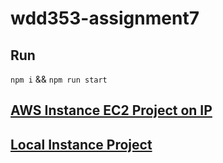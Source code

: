# wdd353-assignment7

## Run

`npm i` && `npm run start`

## [AWS Instance EC2 Project on IP](https://github.com/aimeelramirez/wdd353-assignments/tree/assignment7-branch/wdd353-assignment7)

## [Local Instance Project](https://github.com/aimeelramirez/wdd353-assignments/tree/assignment7-branch/wdd353-assignment7)
